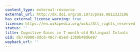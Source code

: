 ```yaml
---
content_type: external-resource
external_url: http://dx.doi.org/10.1073/pnas.0811323106
has_external_license_warning: true
license: https://en.wikipedia.org/wiki/All_rights_reserved
status: ''
title: Cognitive Gains in 7-month-old Bilingual Infants
uid: d6778000-ddcd-48c7-85ed-13b9b48d6e97
wayback_url: ''
---
```

